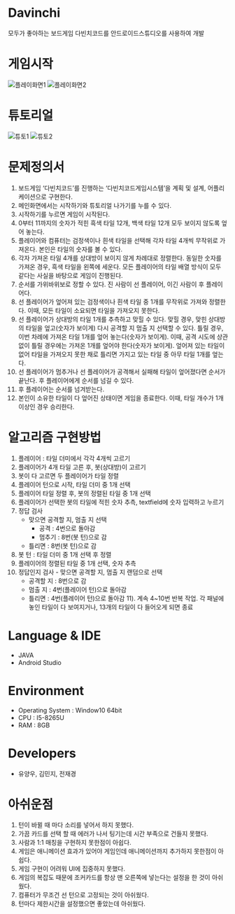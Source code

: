 # Davinchi

모두가 좋아하는 보드게임 다빈치코드를 안드로이드스튜디오를 사용하여 개발
# 게임시작
![플레이화면1](https://user-images.githubusercontent.com/59405161/95363230-23cea400-090a-11eb-9857-4ec078094324.gif)
![플레이화면2](https://user-images.githubusercontent.com/59405161/95363269-33e68380-090a-11eb-9098-b393b528abbd.gif)


# 튜토리얼

![튜토1](https://user-images.githubusercontent.com/59405161/95363546-8de74900-090a-11eb-975f-a9764243882e.gif)
![튜토2](https://user-images.githubusercontent.com/59405161/95363555-9475c080-090a-11eb-8479-52d63a30d7cb.gif)


# 문제정의서
 
1) 보드게임 ‘다빈치코드’를 진행하는 ‘다빈치코드게임시스템’을 계획 및 설계, 어플리케이션으로 구현한다.
2) 메인화면에서는 시작하기와 튜토리얼 나가기를 누를 수 있다.
3) 시작하기를 누르면 게임이 시작된다.
4) 0부터 11까지의 숫자가 적힌 흑색 타일 12개, 백색 타일 12개 모두 보이지 않도록 엎어 놓는다. 
5) 플레이어와 컴퓨터는 검정색이나 흰색 타일을 선택해 각자 타일 4개씩 무작위로 가져온다. 본인은 타일의 숫자를 볼 수 있다.
6) 각자 가져온 타일 4개를 상대방이 보이지 않게 차례대로 정렬한다. 동일한 숫자를 가져온 경우, 흑색 타일을 왼쪽에 세운다. 모든 플레이어의 타일 배열 방식이 모두 같다는 사실을 바탕으로 게임이 진행된다.
5) 순서를 가위바위보로 정할 수 있다. 진 사람이 선 플레이어, 이긴 사람이 후 플레이어다.
6) 선 플레이어가 엎어져 있는 검정색이나 흰색 타일 중 1개를 무작위로 가져와 정렬한다. 이때, 모든 타일이 소요되면 타일을 가져오지 못한다. 
7) 선 플레이어가 상대방의 타일 1개를 추측하고 맞힐 수 있다. 맞힐 경우, 맞힌 상대방의 타일을 엎고(숫자가 보이게) 다시 공격할 지 멈출 지 선택할 수 있다. 틀릴 경우, 이번 차례에 가져온 타일 1개를 엎어 놓는다(숫자가 보이게). 이때, 공격 시도에 상관 없이 틀릴 경우에는 가져온 1개를 엎어야 한다(숫자가 보이게). 엎어져 있는 타일이 없어 타일을 가져오지 못한 채로 틀리면 가지고 있는 타일 중 아무 타일 1개를 엎는다.
8) 선 플레이어가 멈추거나 선 플레이어가 공격해서 실패해  타일이 엎어졌다면 순서가 끝난다. 후 플레이어에게 순서를 넘길 수 있다.
9) 후 플레이어는 순서를 넘겨받는다.
10) 본인이 소유한 타일이 다 엎어진 상태이면 게임을 종료한다. 이때, 타일 개수가 1개 이상인 경우 승리한다.

# 알고리즘 구현방법
1) 플레이어 : 타일 더미에서 각각 4개씩 고르기
  2) 플레이어가 4개 타일 고른 후, 봇(상대방)이 고르기
  3) 봇이 다 고르면 두 플레이어가 타일 정렬
  4) 플레이어 턴으로 시작, 타일 더미 중 1개 선택
  5) 플레이어 타일 정렬 후, 봇의 정렬된 타일 중 1개 선택
  6) 플레이어가 선택한 봇의 타일에 적힌 숫자 추측, textfield에 숫자 입력하고 누르기
  7) 정답 검사
     - 맞으면 공격할 지, 멈출 지 선택
       - 공격 : 4번으로 돌아감
       - 멈추기 : 8번(봇 턴)으로 감
     - 틀리면 : 8번(봇 턴)으로 감
  8) 봇 턴 : 타일 더미 중 1개 선택 후 정렬
  9) 플레이어의 정렬된 타일 중 1개 선택, 숫자 추측
  10) 정답인지 검사
     - 맞으면 공격할 지, 멈출 지 랜덤으로 선택
        - 공격할 지 : 8번으로 감
        - 멈출 지 : 4번(플레이어 턴)으로 돌아감
      - 틀리면 : 4번(플레이어 턴)으로 돌아감
   11). 계속 4~10번 반복 작업. 
       각 패널에 놓인 타일이 다 보여지거나, 13개의 타일이 다 들어오게 되면 종료



# Language & IDE
* JAVA
* Android Studio

# Environment
* Operating System : Window10 64bit
* CPU : I5-8265U
* RAM : 8GB
# Developers
* 유양우, 김민지, 전재경
# 아쉬운점
1. 턴이 바뀔 때 마다 소리를 넣어서 하지 못했다.
2. 가끔 카드를 선택 할 때 에러가 나서 팅기는데 시간 부족으로 건들지 못했다.
3. 사람과 1:1 매칭을 구현하지 못한점이 아쉽다.
4. 게임은 애니메이션 효과가 있어야 게임인데 애니메이션까지 추가하지 못한점이 아쉽다.
5. 게임 구현이 어려워 UI에 집중하지 못했다.
6. 게임의 복잡도 때문에 조커카드를 항상 맨 오른쪽에 넣는다는 설정을 한 것이 아쉬웠다.
7. 컴퓨터가 무조건 선 턴으로 고정되는 것이 아쉬웠다.
8. 턴마다 제한시간을 설정했으면 좋았는데 아쉬웠다.




